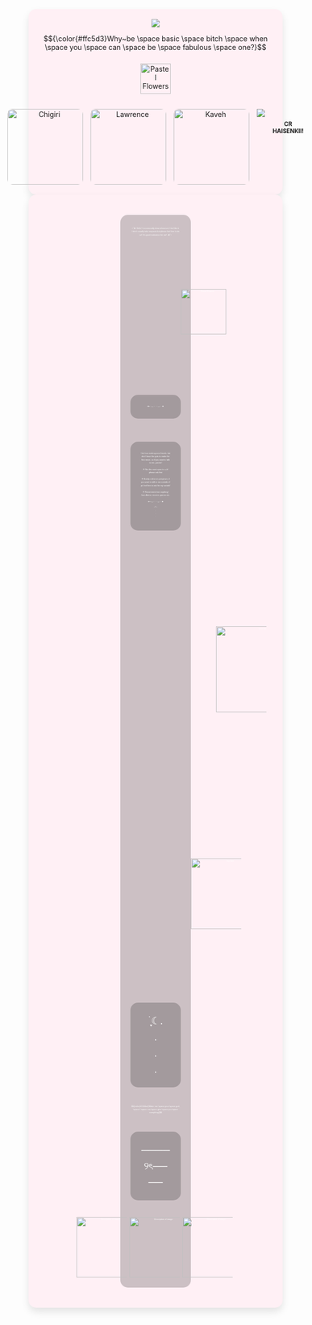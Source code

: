 <br><br><br><br>
<div align="center" style="background: #fff0f5; padding: 20px; border-radius: 15px; box-shadow: 0 8px 15px rgba(0, 0, 0, 0.1);">
  
<img src="https://media.tenor.com/08VGcHIcmW4AAAAi/coquette-aesthetic.gif">

   $${\color{#ffc5d3}Why~be \space basic \space bitch \space when \space you \space can \space be \space fabulous \space one?}$$


  <div>
    <img src="https://media.tenor.com/sTxe2B_rR5UAAAAi/bow-cute.gif" alt="Pastel Flowers" height="60" style="margin: 10px;">
  </div>


  <!-- GIF Section -->
  <div style="display: flex; justify-content: center; gap: 15px; margin-top: 20px;">
    <!-- Chigiri GIF -->
    <img src="https://img1.picmix.com/output/stamp/normal/4/9/0/6/2656094_00162.png" 
         alt="Chigiri" 
         style="border-radius: 10px; height: 150px;">
    <!-- Lawrence GIF -->
    <img src="https://c.tenor.com/zUC4vehjmPMAAAAC/tenor.gif" 
         alt="Lawrence" 
         style="border-radius: 10px; height: 150px;">
    <!-- Kaveh GIF -->
    <img src="https://media.tenor.com/7HWWxEieQk0AAAAi/kaveh-genshin-impact.gif" 
         alt="Kaveh" 
         style="border-radius: 10px; height: 150px;">
    
<img src="https://media.tenor.com/08VGcHIcmW4AAAAi/coquette-aesthetic.gif">
    
### <sup><sub>CR HAISENKII!</sub></sup>

  </div>

</div>

<div align="center" style="background: #fff0f5; padding: 20px; border-radius: 15px; box-shadow: 0 8px 15px rgba(0, 0, 0, 0.1);">
  
<div style="color: white; text-align: center; font-family: Arial, sans-serif; font-size: 4px; line-height: 1.6; margin: 20px auto; max-width: 100px; border-radius: 15px; background: rgba(0, 0, 0, 0.2); padding: 20px;">
  
  ⋆˚✿˖ Hello! I occasionally draw whenever I feel like it.<br>
  I don't usually take requests but please feel free to do so! It's good motivation for me! ˖✿˚⋆

 <div>
   <img src="https://media.tenor.com/6pYB1NjecKEAAAAi/agenturleben-hannover.gif" alt="Pastel Flowers" height="90" style="margin: 100px;">
  </div>  

  <div style="color: white; text-align: center; font-family: Arial, sans-serif; font-size: 4px; line-height: 1.6; margin: 20px auto; max-width: 100px; border-radius: 15px; background: rgba(0, 0, 0, 0.2); padding: 20px;">
  ✦•┈๑⋅⋯ ⋯⋅๑┈·✦
  </div>

  <br>
  
<div style="color: white; text-align: center; font-family: Arial, sans-serif; font-size: 4px; line-height: 1.6; margin: 20px auto; max-width: 100px; border-radius: 15px; background: rgba(0, 0, 0, 0.2); padding: 20px;">
  I do love making new friends, but don't have the guts to make the first move, so if you want to talk to me, just do! <br>

  <br> 
  ִ𖤐 Not the most open to c+h! please ask first <br>
  <br>
  ִ𖤐 Barely online on ponytown, if you want to talk to me
  outside of pt, feel free to ask for my socials! <br>
  <br> 
  ִ𖤐 Recommend me anything! from Anime, movies, games etc.<br>
  <br>
  ✦•┈๑⋅⋯ ⋯⋅๑┈·✦<br>

  ₊✧₊<br>
   .<br>
   .<br>
   .<br>

 </div>

<div>
   <img src="https://media.tenor.com/Q0KVz2dA_ikAAAAi/luka-anime.gif" alt="smol luka" height="170" style="margin: 170px;">
  </div> 
 <div>
   <img src="https://static.myfigurecollection.net/upload/pictures/2024/10/29/4189867.gif" alt="big luka" height="140" style="margin: 120px;">
  </div>  
  
<br>

<div style="color: white; text-align: center; font-family: Arial, sans-serif; font-size: 20px; line-height: 1.6; margin: 20px auto; max-width: 100px; border-radius: 15px; background: rgba(0, 0, 0, 0.2); padding: 20px;">
࣪ ִֶָ☾. <br>
 .<br>
 .<br>
 .<br>
</div>

<br>

$${\color{#5584ad}'Make~me \space your \space god, \space I \space can \space give \space you \space everything'}$$ <br>

<div style="color: white; text-align: center; font-family: Arial, sans-serif; font-size: 20px; line-height: 1.6; margin: 20px auto; max-width: 100px; border-radius: 15px; background: rgba(0, 0, 0, 0.2); padding: 20px;">
────୨ৎ────
</div>
  <br><br>

<div style="display: flex; justify-content: center; gap: 5px;">
<img src="https://media.tenor.com/uxOSA3WdnrcAAAAi/rabbit-bunny.gif" alt="Description of image" width="120" height="120">
<img src="https://media.tenor.com/ln8alPDzursAAAAi/rabbit-bunny.gif" alt="Description of image" width="120" height="120">
<img src="https://media.tenor.com/eHfyi0dPwIYAAAAi/rabbit-bunny.gif" alt="Description of image" width="120" height="120">

<br><br><br>
